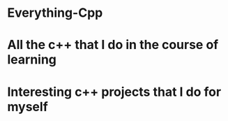 # Everything-Cpp
# All the c++ that I do in the course of learning
# Interesting c++ projects that I do for myself
